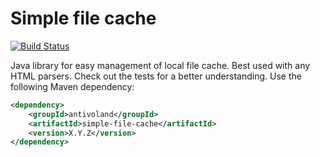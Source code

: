 # Simple file cache

[![Build Status](https://github.com/antivoland/simple-file-storage/workflows/build/badge.svg)](https://github.com/antivoland/simple-file-storage/actions/workflows/build.yml)

Java library for easy management of local file cache. Best used with any HTML parsers. Check out the tests for a better understanding. Use the following Maven dependency:

```xml
<dependency>
    <groupId>antivoland</groupId>
    <artifactId>simple-file-cache</artifactId>
    <version>X.Y.Z</version>
</dependency>
```